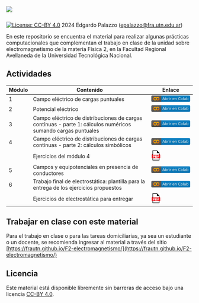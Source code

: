 <!-- <div style="text-align: center;">

<img src="docs/assets/img/logoUTN-500.svg" alt="Universidad Tecnológica Nacional - Facultad Regional Avellaneda" width="120"/>
</br>
</br>

# Electromagnetismo usando Python
</div> -->

<!-- <h1>
<table>
<tr style="border:none;">
<td style="border:none;"><a href="https://fra.utn.edu.ar/">
<image src="https://raw.githubusercontent.com/frautn/F2-electromagnetismo/main/docs/assets/img/logoUTN-500.svg"  width="100">
</a></td>
<td style="border:none;">Electromagnetismo<br>usando Python
</td>
</tr>
</table> 
</h1> -->

<!-- <image src="https://raw.githubusercontent.com/frautn/F2-electromagnetismo/main/docs/assets/img/main-title.png"  width="100"> -->

<h1>
<image src="docs/assets/img/main-title.png"  width="360">
</h1>


<!-- [![Project Status: Active](https://www.repostatus.org/badges/latest/active.svg)](https://www.repostatus.org/#active) -->
[![License: CC-BY 4.0](https://img.shields.io/badge/License-CC--BY%204.0-lightgrey.svg)](https://creativecommons.org/licenses/by/4.0/) 2024 Edgardo Palazzo (epalazzo@fra.utn.edu.ar)
<!-- [![Github All Releases](https://img.shields.io/github/downloads/Edinburgh-Chemistry-Teaching/Data-driven-chemistry/total)]() -->
<!-- [![DOI](https://jose.theoj.org/papers/10.21105/jose.00192/status.svg)](https://doi.org/10.21105/jose.00192) -->

En este repositorio se encuentra el material para realizar algunas prácticas computacionales que complementan el trabajo en clase de la unidad sobre electromagnetismo de la materia Física 2, en la Facultad Regional Avellaneda de la Universidad Tecnológica Nacional.

## Actividades

| Módulo | Contenido                 | Enlace |
|------|---------------------------------|------|
| 1    |  Campo eléctrico de cargas puntuales | [![modulo_1](docs/assets/img/colab-badge-es.svg)](https://colab.research.google.com/github/frautn/F2-electromagnetismo/blob/main/modulos/em01_campo_electrico.ipynb) |
| 2    | Potencial eléctrico |[![modulo_2](docs/assets/img/colab-badge-es.svg)](https://colab.research.google.com/github/frautn/F2-electromagnetismo/blob/main/modulos/em02_potencial_electrico.ipynb)|
| 3    | Campo eléctrico de distribuciones de cargas contínuas - parte 1: cálculos numéricos sumando cargas puntuales |[![modulo_3](docs/assets/img/colab-badge-es.svg)](https://colab.research.google.com/github/frautn/F2-electromagnetismo/blob/main/modulos/em03_distribuciones_continuas.ipynb)|
| 4    | Campo eléctrico de distribuciones de cargas contínuas - parte 2: cálculos simbólicos |[![modulo_4](docs/assets/img/colab-badge-es.svg)](https://colab.research.google.com/github/frautn/F2-electromagnetismo/blob/main/modulos/em04_distribuciones_continuas.ipynb)|
|     | Ejercicios del módulo 4 |[<img src="docs/assets/img/Icon_pdf_file.svg" alt="pdf_icon" width="25"/>]()|
| 5   | Campos y equipotenciales en presencia de conductores |[![modulo_5](docs/assets/img/colab-badge-es.svg)](https://colab.research.google.com/github/frautn/F2-electromagnetismo/blob/main/modulos/em05_conductores.ipynb)|
| 6   | Trabajo final de electrostática: plantilla para la entrega de los ejercicios propuestos |[![modulo_6](docs/assets/img/colab-badge-es.svg)](https://colab.research.google.com/github/frautn/F2-electromagnetismo/blob/main/modulos/em06_trabajo_final.ipynb)|
|     | Ejercicios de electrostática para entregar |[<img src="docs/assets/img/Icon_pdf_file.svg" alt="pdf_icon" width="25"/>]()|


## Trabajar en clase con este material

Para el trabajo en clase o para las tareas domiciliarias, ya sea un estudiante o un docente, se recomienda ingresar al material a través del sitio [https://frautn.github.io/F2-electromagnetismo/](https://frautn.github.io/F2-electromagnetismo/)


<!-- 
## Reconocimientos

A los autores del curso Mecánica. -->


<!-- ### Telling us about how you are using the resource
If you just want to tell us how you have been using the resource just send us an email or raise an issue pointing to your work.  -->

<!-- ## Reutilizando este material para otro curso

The easiest way is by cloning the material and adapting it to your needs. This can be just using some partial material or expanding on the existing material. The best way to do this is by either [cloning](https://docs.github.com/en/repositories/creating-and-managing-repositories/cloning-a-repository) the repo and building up on it, or using the current repository as a [template repository](https://docs.github.com/en/repositories/creating-and-managing-repositories/creating-a-repository-from-a-template) for your own or your organisations GitHub account, for more details see the [overview](overview.md) document.  -->

<!-- 
## Dependencies and Installation

This project uses the Python programming language, and requires Python >= 3.9.

Units will require different packages from the scientific Python ecosystem. The easiest way to install dependencies is using the Anaconda distribution, otherwise the [requirements.txt](requirements.txt) file also summarises the needed packages. 

Units are written and available as [Jupyter Notebooks](https://jupyter.org/). If you just want to get started with the Units use the links to the CoLab notebooks provided. Otherwise you can follow these steps to get your local environment setup:

1. Get your anaconda distribution setup. See [here](https://datacarpentry.org/2016-05-29-PyCon/install.html) for detailed instructions.
2. Open a terminal or anaconda promt.
2. Create an environment using the following command
	
	```
	conda create -n ddc python=3.9
	```
	
3. Activate the environment and install the required packages into it:
	
	``` 
	conda activate ddc
	conda install jupyter pandas scipy nglview==3.0.3 ipywidgets==7.6.0 pint mendeleev vpython matplotlib jupyter-server==1.23.6
	```
	
4. Now you can start your Jupyter notebooks as:
	
	```
	jupyter notebook Unit_01/Unit_01_problem_solving_I.ipynb
	``` -->


<!-- ## Reference

Paper v. 1.0.1 -->

<!-- ## Further resources

- [CCPBioSim Training Material](https://github.com/CCPBioSim)
- [A computational chemistry Python book developped at Bath University](https://pythoninchemistry.org/ch40208/introduction/about_this_book.html)
- [MolSSi training Material](http://education.molssi.org)
- [Software Carpentries introduction to Python and Data](https://software-carpentry.org/lessons/) -->


## Licencia

Este material está disponible libremente sin barreras de acceso bajo una licencia [CC-BY 4.0](https://creativecommons.org/licenses/by/4.0/).
